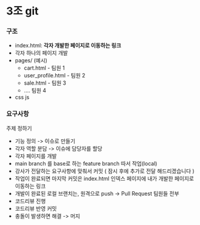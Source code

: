 # 3조 git
### 구조
   - index.html:  **각자 개발한 페이지로 이동하는 링크** 
   - 각자 하나의 페이지 개발
   - pages/ (예시)
        - cart.html - 팀원 1
        - user_profile.html - 팀원 2
        - sale.html - 팀원 3
        - .... 팀원 4
   - css js
### 요구사항
주제 정하기
- 기능 정의 -> 이슈로 만들기
- 각자 역할 분담 -> 이슈에 담당자를 할당
- 각자 페이지를 개발
- main branch 를 base로 하는 feature branch 따서 작업(local)
- 강사가 전달하는 요구사항에 맞춰서 커밋 ( 잠시 후에 추가로 전달 해드리겠습니다 )
- 작업이 완료되면 마지막 커밋은 index.html 인덱스 페이지에 내가 개발한 페이지로 이동하는 링크
- 개발이 완료된 로컬 브랜치는, 원격으로 push -> Pull Request 팀원들 전부
- 코드리뷰 진행
- 코드리뷰 반영 커밋
- 충돌이 발생하면 해결 -> 머지
